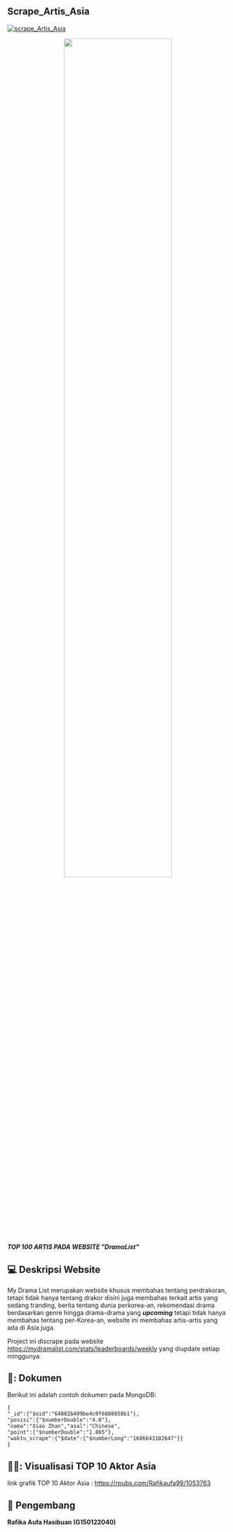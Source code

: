 ## Scrape_Artis_Asia
[![scrape_Artis_Asia](https://github.com/rafikaaufa/Scrapping-Artis-Asia/actions/workflows/main.yml/badge.svg)](https://github.com/rafikaaufa/Scrapping-Artis-Asia/actions/workflows/main.yml)

<p align="center" width="80%">
    <img width="70%" src="https://1.bp.blogspot.com/-GtipHLhdLmI/XZryahuXGyI/AAAAAAAAIts/cMDYBgu-fI0thSJyyzZFwgpJ86VlCPh7QCLcBGAsYHQ/s1600/rating-drama-korea-30september-6oktober-2019-ifk290919.jpg">
</p> 

**_TOP 100 ARTIS PADA WEBSITE "DramaList"_**

## 💻 **Deskripsi Website**
My Drama List merupakan website khusus membahas tentang perdrakoran, tetapi tidak hanya tentang drakor disini juga membahas terkait artis yang sedang tranding, berita tentang dunia perkorea-an, rekomendasi drama berdasarkan genre hingga drama-drama yang **_upcoming_** tetapi tidak hanya membahas tentang per-Korea-an, website ini membahas artis-artis yang ada di Asia juga. 

Project ini discrape pada website https://mydramalist.com/stats/leaderboards/weekly yang diupdate setiap minggunya.

## 🌸: **Dokumen**
Berikut ini adalah contoh dokumen pada MongoDB:
```
{
"_id":{"$oid":"64882b499be4c0f6880858b1"},
"posisi":{"$numberDouble":"4.0"},
"nama":"Xiao Zhan","asal":"Chinese",
"point":{"$numberDouble":"1.865"},
"waktu_scrape":{"$date":{"$numberLong":"1686643102647"}}
}
```
## 🙇‍♀️: **Visualisasi TOP 10 Aktor Asia**

link grafik TOP 10 Aktor Asia : https://rpubs.com/Rafikaufa99/1053763

## :walking: **Pengembang**
**Rafika Aufa Hasibuan (G150122040)**
